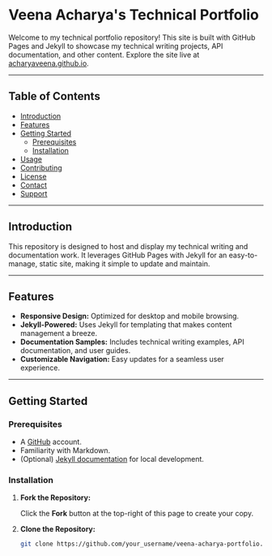 # Veena Acharya's Technical Portfolio

Welcome to my technical portfolio repository! This site is built with GitHub Pages and Jekyll to showcase my technical writing projects, API documentation, and other content. Explore the site live at [acharyaveena.github.io](https://acharyaveena.github.io).

---

## Table of Contents

- [Introduction](#introduction)
- [Features](#features)
- [Getting Started](#getting-started)
  - [Prerequisites](#prerequisites)
  - [Installation](#installation)
- [Usage](#usage)
- [Contributing](#contributing)
- [License](#license)
- [Contact](#contact)
- [Support](#support)

---

## Introduction

This repository is designed to host and display my technical writing and documentation work. It leverages GitHub Pages with Jekyll for an easy-to-manage, static site, making it simple to update and maintain.

---

## Features

- **Responsive Design:** Optimized for desktop and mobile browsing.
- **Jekyll-Powered:** Uses Jekyll for templating that makes content management a breeze.
- **Documentation Samples:** Includes technical writing examples, API documentation, and user guides.
- **Customizable Navigation:** Easy updates for a seamless user experience.

---

## Getting Started

### Prerequisites

- A [GitHub](https://github.com) account.
- Familiarity with Markdown.
- (Optional) [Jekyll documentation](https://jekyllrb.com/docs/) for local development.

### Installation

1. **Fork the Repository:**

   Click the **Fork** button at the top-right of this page to create your copy.

2. **Clone the Repository:**

   ```bash
   git clone https://github.com/your_username/veena-acharya-portfolio.git

